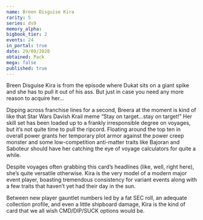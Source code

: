 ```yaml
---
name: Breen Disguise Kira
rarity: 5
series: ds9
memory_alpha:
bigbook_tier: 2
events: 24
in_portal: true
date: 29/09/2020
obtained: Pack
mega: false
published: true
---
```


Breen Disguise Kira is from the episode where Dukat sits on a giant spike and she has to pull it out of his ass. But just in case you need any more reason to acquire her...

Dipping across franchise lines for a second, Breera at the moment is kind of like that Star Wars Davish Krail meme “Stay on target…stay on target!” Her skill set has been loaded up to a frankly irresponsible degree on voyages, but it’s not quite time to pull the ripcord. Floating around the top ten in overall power grants her temporary plot armor against the power creep monster and some low-competition anti-matter traits like Bajoran and Saboteur should have her catching the eye of voyage calculators for quite a while.

Despite voyages often grabbing this card’s headlines (like, well, right here), she’s quite versatile otherwise. Kira is the very model of a modern major event player, boasting tremendous consistency for variant events along with a few traits that haven’t yet had their day in the sun.

Between new player gauntlet numbers led by a fat SEC roll, an adequate collection profile, and even a little shipboard damage, Kira is the kind of card that we all wish CMD/DIP/SUCK options would be.

